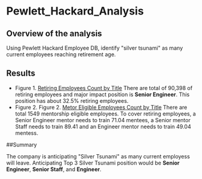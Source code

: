 # Pewlett_Hackard_Analysis
## Overview of the analysis
Using Pewlett Hackard Employee DB, identify "silver tsunami" as many current employees reaching retirement age. 


## Results
- Figure 1. [Retiring Employees Count by Title](https://github.com/jamesmoonusa/Pewlett_Hackard_Analysis/blob/main/Data/retiring_titles.PNG)
There are total of 90,398 of retiring employees and major impact position is **Senior Engineer**. This position has about 32.5% retiring employees.
- Figure 2. Figure 2. [Metor Eligible Employees Count by Title](https://github.com/jamesmoonusa/Pewlett_Hackard_Analysis/blob/main/Data/mentorship_eligibility_title_count.PNG)
There are total 1549 mentorship eligible employees. 
To cover retiring employees, a Senior Engineer mentor needs to train 71.04 mentees, a Senior mentor Staff needs to train 89.41 and an Engineer mentor needs to train 49.04 mentess.


##Summary

The company is anticipating "Silver Tsunami" as many current employess will leave.
Anticipating Top 3 Silver Tsunami position would be **Senior Engineer**, **Senior Staff**, and **Engineer**. 


